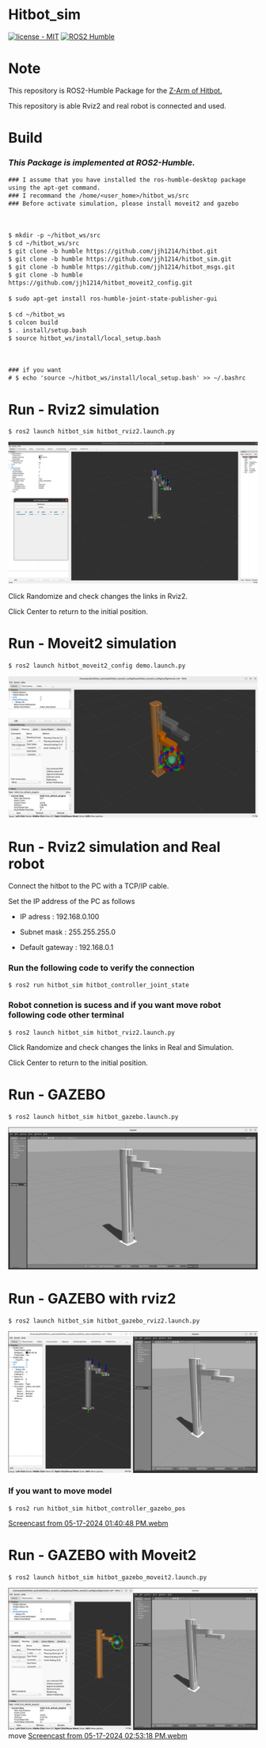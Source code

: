 # Hitbot_sim
[![license - MIT](https://img.shields.io/:license-MIT-blue.svg)](https://opensource.org/licenses/MIT)
[![ROS2 Humble](https://img.shields.io/badge/ROS2-Humble-red.svg)](https://index.ros.org/doc/ros2/Releases/)

# Note
This repository is ROS2-Humble Package for the [Z-Arm of Hitbot.](https://www.hitbotrobot.com/category/product-center/4-axis-robot-arm/)

This repository is able Rviz2 and real robot is connected and used.

# Build
### *This Package is implemented at ROS2-Humble.*
```
### I assume that you have installed the ros-humble-desktop package using the apt-get command.
### I recommand the /home/<user_home>/hitbot_ws/src
### Before activate simulation, please install moveit2 and gazebo



$ mkdir -p ~/hitbot_ws/src
$ cd ~/hitbot_ws/src
$ git clone -b humble https://github.com/jjh1214/hitbot.git
$ git clone -b humble https://github.com/jjh1214/hitbot_sim.git
$ git clone -b humble https://github.com/jjh1214/hitbot_msgs.git
$ git clone -b humble https://github.com/jjh1214/hitbot_moveit2_config.git

$ sudo apt-get install ros-humble-joint-state-publisher-gui

$ cd ~/hitbot_ws
$ colcon build
$ . install/setup.bash
$ source hitbot_ws/install/local_setup.bash



### if you want
# $ echo 'source ~/hitbot_ws/install/local_setup.bash' >> ~/.bashrc 
```

# Run - Rviz2 simulation
```
$ ros2 launch hitbot_sim hitbot_rviz2.launch.py
```
![alt text](<Screenshot from 2024-05-03 09-31-35.png>)

Click Randomize and check changes the links in Rviz2.

Click Center to return to the initial position.

# Run - Moveit2 simulation
```
$ ros2 launch hitbot_moveit2_config demo.launch.py
```
![alt text](<Screenshot from 2024-05-13 13-23-45.png>)


# Run - Rviz2 simulation and Real robot
Connect the hitbot to the PC with a TCP/IP cable.

Set the IP address of the PC as follows

- IP adress : 192.168.0.100

- Subnet mask : 255.255.255.0

- Default gateway : 192.168.0.1

### Run the following code to verify the connection

```
$ ros2 run hitbot_sim hitbot_controller_joint_state
```

### Robot connetion is sucess and if you want move robot following code other terminal
```
$ ros2 launch hitbot_sim hitbot_rviz2.launch.py
```

Click Randomize and check changes the links in Real and Simulation.

Click Center to return to the initial position.

# Run - GAZEBO
```
$ ros2 launch hitbot_sim hitbot_gazebo.launch.py
```
![alt text](<Screenshot from 2024-05-17 13-38-05.png>)

# Run - GAZEBO with rviz2
```
$ ros2 launch hitbot_sim hitbot_gazebo_rviz2.launch.py
```
![alt text](<Screenshot from 2024-05-17 13-40-08.png>)

### If you want to move model
```
$ ros2 run hitbot_sim hitbot_controller_gazebo_pos
```
[Screencast from 05-17-2024 01:40:48 PM.webm](https://github.com/jjh1214/hitbot_sim/assets/103654989/fa2aacff-fd0e-44e2-9335-54c111729f3f)

# Run - GAZEBO with Moveit2
```
$ ros2 launch hitbot_sim hitbot_gazebo_moveit2.launch.py
```
![alt text](<Screenshot from 2024-05-17 14-57-13.png>)
move
[Screencast from 05-17-2024 02:53:18 PM.webm](https://github.com/jjh1214/hitbot_sim/assets/103654989/f3b34ce3-fe83-435c-94b0-f2bf327c670a)
